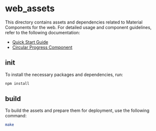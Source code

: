 # web_assets
This directory contains assets and dependencies related to Material Components for the web. For detailed usage and component guidelines, refer to the following documentation:

- [Quick Start Guide](https://github.com/material-components/material-web/blob/main/docs/quick-start.md)
- [Circular Progress Component](https://github.com/material-components/material-web/blob/main/docs/components/circular-progress.md)

## init
To install the necessary packages and dependencies, run:

```sh
npm install

```

## build
To build the assets and prepare them for deployment, use the following command:

```sh
make
```
